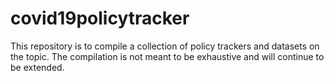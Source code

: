 # covid19policytracker

This repository is to compile a collection of policy trackers and datasets on the topic. The compilation is not meant to be exhaustive and will continue to be extended.
